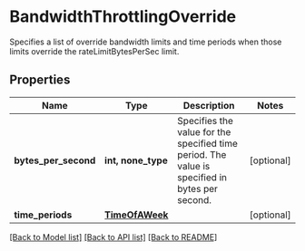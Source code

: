 # BandwidthThrottlingOverride

Specifies a list of override bandwidth limits and time periods when those limits override the rateLimitBytesPerSec limit.

## Properties
Name | Type | Description | Notes
------------ | ------------- | ------------- | -------------
**bytes_per_second** | **int, none_type** | Specifies the value for the specified time period. The value is specified in bytes per second. | [optional] 
**time_periods** | [**TimeOfAWeek**](TimeOfAWeek.md) |  | [optional] 

[[Back to Model list]](../README.md#documentation-for-models) [[Back to API list]](../README.md#documentation-for-api-endpoints) [[Back to README]](../README.md)


